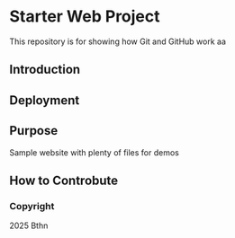# Starter Web Project

This repository is for showing how Git and GitHub work
aa

## Introduction

## Deployment

## Purpose

Sample website with plenty of files for demos

## How to Controbute

### Copyright
2025 Bthn